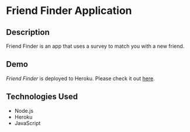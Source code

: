 # Friend Finder Application

## Description

Friend Finder is an app that uses a survey to match you with a new friend.

## Demo
	
*Friend Finder* is deployed to Heroku. Please check it out [here](https://shrouded-plateau-67870.herokuapp.com/).

## Technologies Used

- Node.js
- Heroku
- JavaScript
